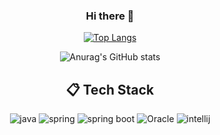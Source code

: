 <div align=center>

### Hi there 👋

<!--
**Kim-min-gi/Kim-min-gi** is a ✨ _special_ ✨ repository because its `README.md` (this file) appears on your GitHub profile.

Here are some ideas to get you started:

- 🔭 I’m currently working on ...
- 🌱 I’m currently learning ...
- 👯 I’m looking to collaborate on ...
- 🤔 I’m looking for help with ...
- 💬 Ask me about ...
- 📫 How to reach me: ...
- 😄 Pronouns: ...
- ⚡ Fun fact: ...
-->

[![Top Langs](https://github-readme-stats.vercel.app/api/top-langs/?username=Kim-min-gi&layout=compact)](https://github.com/Kim-min-gi/github-readme-stats)

![Anurag's GitHub stats](https://github-readme-stats.vercel.app/api?username=Kim-min-gi&show_icons=true&theme=radical)

##  :clipboard: Tech Stack

![java](https://img.shields.io/badge/Java-007396?style=for-the-badge&logo=java&logoColor=white)
![spring](https://img.shields.io/badge/Spring-6DB33F?style=for-the-badge&logo=Spring&logoColor=white)
![spring boot](https://img.shields.io/badge/Springboot-6DB33F?style=for-the-badge&logo=Springboot&logoColor=white)
![Oracle](https://img.shields.io/badge/Oracle-F80000?style=for-the-badge&logo=Oracle&logoColor=white)
![intellij](https://img.shields.io/badge/IntelliJ-DD1265?style=for-the-badge&logo=IntelliJ%20IDEA&logoColor=white)

</div>
